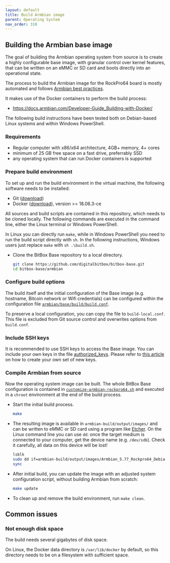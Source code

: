 ```yaml
---
layout: default
title: Build Armbian image
parent: Operating System
nav_order: 310
---
```

## Building the Armbian base image

The goal of building the Armbian operating system from source is to create a highly configurable base image, with granular control over kernel features, that can be written on an eMMC or SD card and boots directly into an operational state.

The process to build the Armbian image for the RockPro64 board is mostly automated and follows [Armbian best practices](https://docs.armbian.com/Developer-Guide_Build-Preparation).

It makes use of the Docker containers to perform the build process:

* https://docs.armbian.com/Developer-Guide_Building-with-Docker/

The following build instructions have been tested both on Debian-based Linux systems and within Windows PowerShell.

### Requirements

* Regular computer with x86/x64 architecture, 4GB+ memory, 4+ cores
* minimum of 25 GB free space on a fast drive, preferrably SSD
* any operating system that can run Docker containers is supported

### Prepare build environment

To set up and run the build environment in the virtual machine, the following software needs to be installed:

* Git ([download](https://git-scm.com/))
* Docker ([download](https://www.docker.com/get-started)), version >= 18.06.3-ce

All sources and build scripts are contained in this repository, which needs to be cloned locally.
The following commands are executed in the command line, either the Linux terminal or Windows PowerShell.  

In Linux you can directly run `make`, while in Windows PowerShell you need to run the build script directly with `sh`.
In the following instructions, Windows users just replace `make` with `sh .\build.sh`.

* Clone the BitBox Base repository to a local directory.
  
  ```bash
  git clone https://github.com/digitalbitbox/bitbox-base.git
  cd bitbox-base/armbian
  ```

### Configure build options

The build itself and the initial configuration of the Base image (e.g. hostname, Bitcoin network or Wifi credentials) can be configured within the configuration file [`armbian/base/build/build.conf`](https://github.com/digitalbitbox/bitbox-base/blob/master/armbian/base/build/build.conf).

To preserve a local configuration, you can copy the file to `build-local.conf`.
This file is excluded from Git source control and overwrites options from `build.conf`.

### Include SSH keys

It is recommended to use SSH keys to access the Base image.
You can include your own keys in the file [authorized_keys](https://github.com/digitalbitbox/bitbox-base/blob/master/armbian/base/build/authorized_keys).
Please refer to [this article](https://confluence.atlassian.com/bitbucketserver/creating-ssh-keys-776639788.html) on how to create your own set of new keys.

### Compile Armbian from source

Now the operating system image can be built. The whole BitBox Base configuration is contained in [`customize-armbian-rockpro64.sh`](https://github.com/digitalbitbox/bitbox-base/blob/master/armbian/base/build/customize-armbian-rockpro64.sh) and executed in a `chroot` environment at the end of the build process.

* Start the initial build process.
  
  ```bash
  make
  ```

* The resulting image is available in `armbian-build/output/images/` and can be written to eMMC or SD card using a program like [Etcher](https://www.balena.io/etcher/). On the Linux command line you can use `dd`: once the target medium is connected to your computer, get the device name (e.g. `/dev/sdb`). Check it carefully, all data on this device will be lost!  
  
  ```bash
  lsblk
  sudo dd if=armbian-build/output/images/Armbian_5.77_Rockpro64_Debian_stretch_default_4.4.176.img of=/dev/sdb bs=64K conv=sync status=progress
  sync
  ```  

* After initial build, you can update the image with an adjusted system configuration script, without building Armbian from scratch:
  
  ```bash
  make update
  ```

* To clean up and remove the build environment, run `make clean`.

## Common issues

### Not enough disk space

The build needs several gigabytes of disk space.

On Linux, the Docker data directory is `/var/lib/docker` by default, so this directory needs to be on a filesystem with sufficient space.
